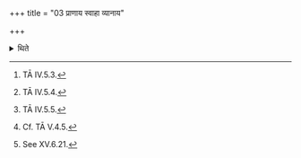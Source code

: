 +++
title = "03 प्राणाय स्वाहा व्यानाय"

+++

<details><summary>थिते</summary>

3. With prāṇāya svāhā vyānāya svāha...[^1] having offered Prāṇa-libations (of ghee) in the Āhavanīya (-fire) by means of the spoon, with devastvā savitā madhvānaktu[^2] having anointed The Mahāvīra, holding it above (the Āhavanīya) by means of the spoon, with pr̥thivīṁ tapasastrāyasva[^3] having placed the silver plate[^4] on the western mound,[^5] having (temporarily) kept down the Mahāvīra (somewhere) or having given it to someone else, having taken up two bunches of Muñja-cuttings (one in each hand) he enflames their tips on the Gārhapatya (-fire) with archiṣe tvā.[^7] (He enflames) the roots of the (Muñja-cuttings held) in the left hand by means of the (enflamed) tips of those (Muñja-cuttings held in the right hand) with sociṣe tvā.[^8] (He then enflames) the roots of those held in the right hand by means of the roots of these (held in the left hand) with jyotiṣe tvā.[^9] (He then enflames) the tips of those held in the left hand by means of the roots of those (held in the right hand) with tapase tvā[^10].   

[^1]: TĀ IV.5.3.  

[^2]: TĀ IV.5.4.   

[^3]: TĀ IV.5.5.  

[^4]: Cf. TĀ V.4.5.   

[^5]: See XV.6.21.   

[^6]: Cp. TĀ V.4.5.; ŚB XIV.1.3.15.   

[^7-10]: TĀ IV.3.2.  
</details>
